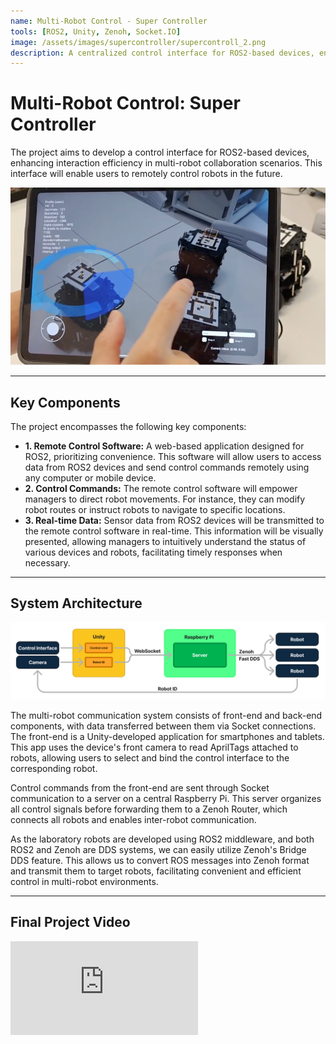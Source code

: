 ```yaml
---
name: Multi-Robot Control - Super Controller
tools: [ROS2, Unity, Zenoh, Socket.IO]
image: /assets/images/supercontroller/supercontroll_2.png
description: A centralized control interface for ROS2-based devices, enabling efficient multi-robot collaboration and remote management through a web-based application.
---
```


# Multi-Robot Control: Super Controller

<p class="text-center">
The project aims to develop a control interface for ROS2-based devices, enhancing interaction efficiency in multi-robot collaboration scenarios. This interface will enable users to remotely control robots in the future.
</p>

<p class="text-center">
  <img src="/assets/images/supercontroller/supercontroll_2.png" alt="Super Controller Interface" class="img-fluid rounded-lg shadow-lg">
</p>

---

## Key Components

The project encompasses the following key components:

- **1. Remote Control Software:** A web-based application designed for ROS2, prioritizing convenience. This software will allow users to access data from ROS2 devices and send control commands remotely using any computer or mobile device.
- **2. Control Commands:** The remote control software will empower managers to direct robot movements. For instance, they can modify robot routes or instruct robots to navigate to specific locations.
- **3. Real-time Data:** Sensor data from ROS2 devices will be transmitted to the remote control software in real-time. This information will be visually presented, allowing managers to intuitively understand the status of various devices and robots, facilitating timely responses when necessary.

---

## System Architecture

<p class="text-center">
  <img src="/assets/images/supercontroller/supercontroll_framework.png" alt="System Architecture Diagram" class="img-fluid rounded-lg shadow-lg">
</p>

The multi-robot communication system consists of front-end and back-end components, with data transferred between them via Socket connections. The front-end is a Unity-developed application for smartphones and tablets. This app uses the device's front camera to read AprilTags attached to robots, allowing users to select and bind the control interface to the corresponding robot.

Control commands from the front-end are sent through Socket communication to a server on a central Raspberry Pi. This server organizes all control signals before forwarding them to a Zenoh Router, which connects all robots and enables inter-robot communication.

As the laboratory robots are developed using ROS2 middleware, and both ROS2 and Zenoh are DDS systems, we can easily utilize Zenoh's Bridge DDS feature. This allows us to convert ROS messages into Zenoh format and transmit them to target robots, facilitating convenient and efficient control in multi-robot environments.

---

## Final Project Video

<div class="video my-4">
  <iframe src="https://www.youtube.com/embed/iEp8NJe1Z8A?si=giUsoE4eCEe8Wd-R&mute=1" style="border:0;" allow="accelerometer; autoplay; clipboard-write; encrypted-media; gyroscope; picture-in-picture" allowfullscreen></iframe>
</div>